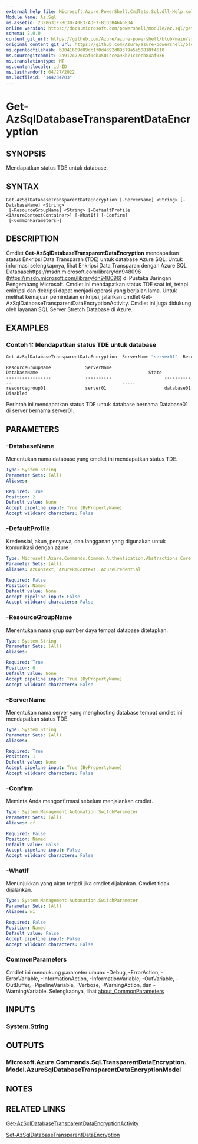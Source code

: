 ```yaml
---
external help file: Microsoft.Azure.PowerShell.Cmdlets.Sql.dll-Help.xml
Module Name: Az.Sql
ms.assetid: 2328631F-BC30-40E3-ADF7-B1D3B46A6E34
online version: https://docs.microsoft.com/powershell/module/az.sql/get-azsqldatabasetransparentdataencryption
schema: 2.0.0
content_git_url: https://github.com/Azure/azure-powershell/blob/main/src/Sql/Sql/help/Get-AzSqlDatabaseTransparentDataEncryption.md
original_content_git_url: https://github.com/Azure/azure-powershell/blob/main/src/Sql/Sql/help/Get-AzSqlDatabaseTransparentDataEncryption.md
ms.openlocfilehash: b8041609d89dc1f0d4392d89379a5e50818f4610
ms.sourcegitcommit: 2a912c720caf0db4501ccea98b71ccecb84af036
ms.translationtype: MT
ms.contentlocale: id-ID
ms.lasthandoff: 04/27/2022
ms.locfileid: "144234703"
---
```

# Get-AzSqlDatabaseTransparentDataEncryption

## SYNOPSIS
Mendapatkan status TDE untuk database.

## SYNTAX

```
Get-AzSqlDatabaseTransparentDataEncryption [-ServerName] <String> [-DatabaseName] <String>
 [-ResourceGroupName] <String> [-DefaultProfile <IAzureContextContainer>] [-WhatIf] [-Confirm]
 [<CommonParameters>]
```

## DESCRIPTION
Cmdlet **Get-AzSqlDatabaseTransparentDataEncryption** mendapatkan status Enkripsi Data Transparan (TDE) untuk database Azure SQL.
Untuk informasi selengkapnya, lihat Enkripsi Data Transparan dengan Azure SQL Databasehttps://msdn.microsoft.com/library/dn948096 (https://msdn.microsoft.com/library/dn948096) di Pustaka Jaringan Pengembang Microsoft.
Cmdlet ini mendapatkan status TDE saat ini, tetapi enkripsi dan dekripsi dapat menjadi operasi yang berjalan lama.
Untuk melihat kemajuan pemindaian enkripsi, jalankan cmdlet Get-AzSqlDatabaseTransparentDataEncryptionActivity.
Cmdlet ini juga didukung oleh layanan SQL Server Stretch Database di Azure.

## EXAMPLES

### Contoh 1: Mendapatkan status TDE untuk database
```powershell
Get-AzSqlDatabaseTransparentDataEncryption -ServerName "server01" -ResourceGroupName "resourcegroup01" -DatabaseName "database01"
```

```output
ResourceGroupName             ServerName                    DatabaseName                                          State
-----------------             ----------                    ------------                                          -----
resourcegroup01               server01                      database01                                            Disabled
```

Perintah ini mendapatkan status TDE untuk database bernama Database01 di server bernama server01.

## PARAMETERS

### -DatabaseName
Menentukan nama database yang cmdlet ini mendapatkan status TDE.

```yaml
Type: System.String
Parameter Sets: (All)
Aliases:

Required: True
Position: 2
Default value: None
Accept pipeline input: True (ByPropertyName)
Accept wildcard characters: False
```

### -DefaultProfile
Kredensial, akun, penyewa, dan langganan yang digunakan untuk komunikasi dengan azure

```yaml
Type: Microsoft.Azure.Commands.Common.Authentication.Abstractions.Core.IAzureContextContainer
Parameter Sets: (All)
Aliases: AzContext, AzureRmContext, AzureCredential

Required: False
Position: Named
Default value: None
Accept pipeline input: False
Accept wildcard characters: False
```

### -ResourceGroupName
Menentukan nama grup sumber daya tempat database ditetapkan.

```yaml
Type: System.String
Parameter Sets: (All)
Aliases:

Required: True
Position: 0
Default value: None
Accept pipeline input: True (ByPropertyName)
Accept wildcard characters: False
```

### -ServerName
Menentukan nama server yang menghosting database tempat cmdlet ini mendapatkan status TDE.

```yaml
Type: System.String
Parameter Sets: (All)
Aliases:

Required: True
Position: 1
Default value: None
Accept pipeline input: True (ByPropertyName)
Accept wildcard characters: False
```

### -Confirm
Meminta Anda mengonfirmasi sebelum menjalankan cmdlet.

```yaml
Type: System.Management.Automation.SwitchParameter
Parameter Sets: (All)
Aliases: cf

Required: False
Position: Named
Default value: False
Accept pipeline input: False
Accept wildcard characters: False
```

### -WhatIf
Menunjukkan yang akan terjadi jika cmdlet dijalankan.
Cmdlet tidak dijalankan.

```yaml
Type: System.Management.Automation.SwitchParameter
Parameter Sets: (All)
Aliases: wi

Required: False
Position: Named
Default value: False
Accept pipeline input: False
Accept wildcard characters: False
```

### CommonParameters
Cmdlet ini mendukung parameter umum: -Debug, -ErrorAction, -ErrorVariable, -InformationAction, -InformationVariable, -OutVariable, -OutBuffer, -PipelineVariable, -Verbose, -WarningAction, dan -WarningVariable. Selengkapnya, lihat [about_CommonParameters](http://go.microsoft.com/fwlink/?LinkID=113216)

## INPUTS

### System.String

## OUTPUTS

### Microsoft.Azure.Commands.Sql.TransparentDataEncryption.Model.AzureSqlDatabaseTransparentDataEncryptionModel

## NOTES

## RELATED LINKS

[Get-AzSqlDatabaseTransparentDataEncryptionActivity](./Get-AzSqlDatabaseTransparentDataEncryptionActivity.md)

[Set-AzSqlDatabaseTransparentDataEncryption](./Set-AzSqlDatabaseTransparentDataEncryption.md)
